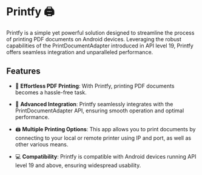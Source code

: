 # Printfy 🖨️

Printfy is a simple yet powerful solution designed to streamline the process of printing PDF documents on Android devices. Leveraging the robust capabilities of the PrintDocumentAdapter introduced in API level 19, Printfy offers seamless integration and unparalleled performance.

## Features

- 📄 **Effortless PDF Printing**: With Printfy, printing PDF documents becomes a hassle-free task.

- 🚀 **Advanced Integration**: Printfy seamlessly integrates with the PrintDocumentAdapter API, ensuring smooth operation and optimal performance.

- 🖨️ **Multiple Printing Options**: This app allows you to print documents by connecting to your local or remote printer using IP and port, as well as other various means.

- 💻 **Compatibility**: Printfy is compatible with Android devices running API level 19 and above, ensuring widespread usability.

